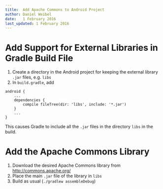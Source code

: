 ```yaml
---
title:  Add Apache Commons to Android Project
author: Daniel Weibel
date:   1 February 2016
last_updated: 1 February 2016
---
```



# Add Support for External Libraries in Gradle Build File

1. Create a directory in the Android project for keeping the external library `.jar` files, e.g. `libs`
2. In `build.gradle`, add

~~~
android {
    ...
    dependencies {
        compile fileTree(dir: 'libs', include: '*.jar')
    }
    ...
}
~~~

This causes Gradle to include all the `.jar` files in the directory `libs` in the build.


# Add the Apache Commons Library

1. Download the desired Apache Commons library from <http://commons.apache.org/>
2. Place the main `.jar` file of the library in `libs`
3. Build as usual (`./gradlew assembleDebug`)
